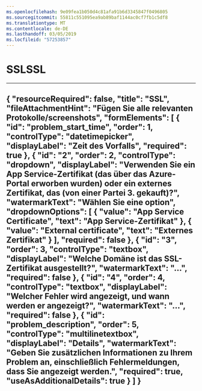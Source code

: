 ```yaml
---
ms.openlocfilehash: 9e09fea1b050d4c81afa91b6d3345847f0496805
ms.sourcegitcommit: 55811c551095ea9ab89baf1144ac0cf7fb1c5df8
ms.translationtype: MT
ms.contentlocale: de-DE
ms.lasthandoff: 03/05/2019
ms.locfileid: "57253857"
---
```

<properties
articleId="problemscopingques-ssl"
pageTitle="SSL"
description="SSL"
supportTopicIds="32630470"
authors="khaled-zayed"
ms.author="khzayed"
selfHelpType="problemScopingQuestions"
productPesIds="16072"
cloudEnvironments="public"
schemaVersion="1"
/>
# <a name="ssl"></a><span data-ttu-id="f2c28-103">SSL</span><span class="sxs-lookup"><span data-stu-id="f2c28-103">SSL</span></span>
---
{
    "resourceRequired": false,
    "title": "SSL",
    "fileAttachmentHint": "Fügen Sie alle relevanten Protokolle/screenshots",
    "formElements": [
        {
            "id": "problem_start_time",
            "order": 1,
            "controlType": "datetimepicker",
            "displayLabel": "Zeit des Vorfalls",
            "required": true
        },
        {
            "id": "2",
            "order": 2,
            "controlType": "dropdown",
            "displayLabel": "Verwenden Sie ein App Service-Zertifikat (das über das Azure-Portal erworben wurden) oder ein externes Zertifikat, das (von einer Partei 3. gekauft)?",
            "watermarkText": "Wählen Sie eine option",
            "dropdownOptions": [
                {
                    "value": "App Service Certificate",
                    "text": "App Service-Zertifikat"
                },
                {
                    "value": "External certificate",
                    "text": "Externes Zertifikat"
                }
            ],
            "required": false
        },
        {
            "id": "3",
            "order": 3,
            "controlType": "textbox",
            "displayLabel": "Welche Domäne ist das SSL-Zertifikat ausgestellt?",
            "watermarkText": "...",
            "required": false
        },
        {
            "id": "4",
            "order": 4,
            "controlType": "textbox",
            "displayLabel": "Welcher Fehler wird angezeigt, und wann werden er angezeigt?",
            "watermarkText": "...",
            "required": false
        },
        {
            "id": "problem_description",
            "order": 5,
            "controlType": "multilinetextbox",
            "displayLabel": "Details",
            "watermarkText": "Geben Sie zusätzlichen Informationen zu Ihrem Problem an, einschließlich Fehlermeldungen, dass Sie angezeigt werden.",
            "required": true,
            "useAsAdditionalDetails": true
        }
    ]
}
---
